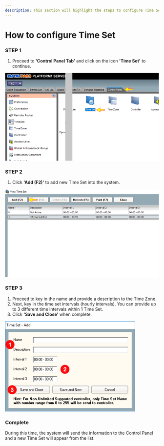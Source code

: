 ```yaml
---
description: This section will highlight the steps to configure Time Set feature.
---
```


# How to configure Time Set

### STEP 1

1. Proceed to **'Control Panel Tab'** and click on the icon **'Time Set'** to continue.

![](../.gitbook/assets/untitled2.png)

### 

### STEP 2

1. Click **'Add \(F2\)'** to add new Time Set into the system.

![](../.gitbook/assets/untitled1a%20%285%29.png)

### 

### STEP 3

1. Proceed to key in the name and provide a description to the Time Zone.
2. Next, key in the time set intervals \(hourly intervals\). You can provide up to 3 different time intervals within 1 Time Set.
3. Click **'Save and Close'** when complete.

![](../.gitbook/assets/untitled2a%20%282%29.png)



### Complete

During this time, the system will send the information to the Control Panel and a new Time Set will appear from the list.

